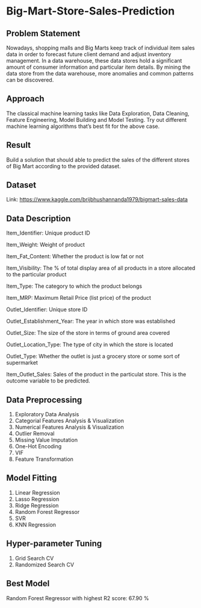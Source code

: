 # Big-Mart-Store-Sales-Prediction

## Problem Statement
Nowadays, shopping malls and Big Marts keep track of individual item sales data in order to forecast future client demand and adjust inventory management. In a data warehouse, these data stores hold a significant amount of consumer information and particular item details. By mining the data store from the data warehouse, more anomalies and common patterns can be discovered.

## Approach
The classical machine learning tasks like Data Exploration, Data Cleaning, Feature Engineering, Model Building and Model Testing. Try out different machine learning algorithms that’s best fit for the above case.

## Result
Build a solution that should able to predict the sales of the different stores of Big Mart according to the provided dataset.

## Dataset
Link: https://www.kaggle.com/brijbhushannanda1979/bigmart-sales-data

## Data Description
Item_Identifier: Unique product ID

Item_Weight: Weight of product

Item_Fat_Content: Whether the product is low fat or not

Item_Visibility: The % of total display area of all products in a store allocated to the particular product

Item_Type: The category to which the product belongs

Item_MRP: Maximum Retail Price (list price) of the product

Outlet_Identifier: Unique store ID

Outlet_Establishment_Year: The year in which store was established

Outlet_Size: The size of the store in terms of ground area covered

Outlet_Location_Type: The type of city in which the store is located

Outlet_Type: Whether the outlet is just a grocery store or some sort of supermarket

Item_Outlet_Sales: Sales of the product in the particulat store. This is the outcome variable to be predicted.

## Data Preprocessing
1. Exploratory Data Analysis
2. Categorial Features Analysis & Visualization
3. Numerical Features Analysis & Visualization
4. Outlier Removal
5. Missing Value Imputation
6. One-Hot Encoding
7. VIF
8. Feature Transformation

## Model Fitting
1. Linear Regression
2. Lasso Regression
3. Ridge Regression
4. Random Forest Regressor
5. SVR
6. KNN Regression

## Hyper-parameter Tuning
1. Grid Search CV
2. Randomized Search CV

## Best Model
Random Forest Regressor with highest R2 score: 67.90 %
